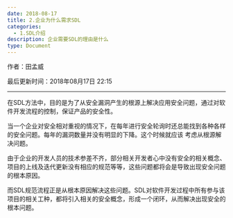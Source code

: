 ```yaml
---
date: 2018-08-17
title: 2.企业为什么需求SDL
categories:
  - 1.SDL介绍
description: 企业需要SDL的理由是什么
type: Document
---
```


作者：田孟威

最后更新时间：2018年08月17日 22:15

-----

在SDL方法中，目的是为了从安全漏洞产生的根源上解决应用安全问题，通过对软件开发流程的控制，保证产品的安全性。

当一个企业对安全相对重视的情况下，在每年进行安全轮询时还总能找到各种各样的安全问题。每年的漏洞数量并没有明显的下降。这个时候就应该
 考虑从根源解决问题。

由于企业的开发人员的技术参差不齐，部分相关开发者心中没有安全的相关概念、项目的上线及迭代更新没有相应的规范等等，这些问题都将会是导致出现安全问题的根本原因。

而SDL规范流程正是从根本原因解决这些问题。SDL对软件开发过程中所有参与该项目的相关工种，都将引入相关的安全概念，形成一个闭环，从而解决出现安全的根本问题。